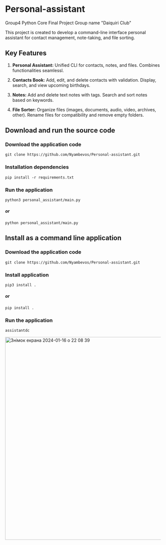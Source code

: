 # Personal-assistant
Group4 Python Core Final Project
Group name "Daiquiri Club"

This project is created to develop a command-line interface personal assistant for contact management, note-taking, and file sorting.

## Key Features

1. **Personal Assistant:**
Unified CLI for contacts, notes, and files.
Combines functionalities seamlessl.

2. **Contacts Book:**
Add, edit, and delete contacts with validation.
Display, search, and view upcoming birthdays.

3. **Notes:**
Add and delete text notes with tags.
Search and sort notes based on keywords.

4. **File Sorter:**
Organize files (images, documents, audio, video, archives, other).
Rename files for compatibility and remove empty folders.

## Download and run the source code

### Download the application code

```git clone https://github.com/Nyambevos/Personal-assistant.git```

### Installation dependencies

```pip install -r requirements.txt```

### Run the application

```python3 personal_assistant/main.py```
##### or
```python personal_assistant/main.py```



## Install as a command line application

### Download the application code

```git clone https://github.com/Nyambevos/Personal-assistant.git```

### Install application

```pip3 install .```
##### or
```pip install .```

### Run the application
```assistantdc```

<img width="656" alt="Знімок екрана 2024-01-16 о 22 08 39" src="https://github.com/Nyambevos/Personal-assistant/assets/145774512/f21346f6-fca3-4bad-89e9-b2e6e757007b">



